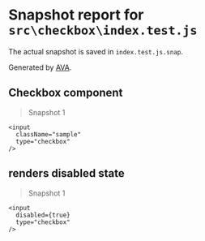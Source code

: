 # Snapshot report for `src\checkbox\index.test.js`

The actual snapshot is saved in `index.test.js.snap`.

Generated by [AVA](https://ava.li).

## Checkbox component

> Snapshot 1

    <input
      className="sample"
      type="checkbox"
    />

## renders disabled state

> Snapshot 1

    <input
      disabled={true}
      type="checkbox"
    />
